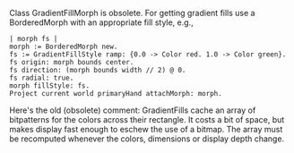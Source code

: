 Class GradientFillMorph is obsolete. For getting gradient fills use a BorderedMorph with an appropriate fill style, e.g.,

	| morph fs |
	morph := BorderedMorph new.
	fs := GradientFillStyle ramp: {0.0 -> Color red. 1.0 -> Color green}.
	fs origin: morph bounds center.
	fs direction: (morph bounds width // 2) @ 0.
	fs radial: true.
	morph fillStyle: fs.
	Project current world primaryHand attachMorph: morph.

Here's the old (obsolete) comment:
GradientFills cache an array of bitpatterns for the colors across their rectangle.  It costs a bit of space, but makes display fast enough to eschew the use of a bitmap.  The array must be recomputed whenever the colors, dimensions or display depth change.